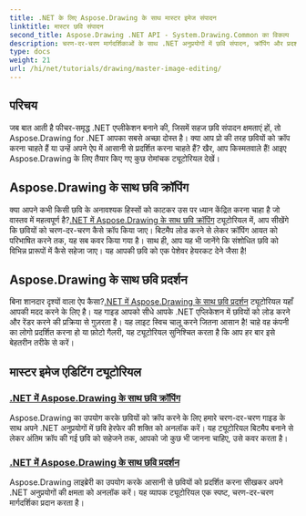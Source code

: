 ```yaml
---
title: .NET के लिए Aspose.Drawing के साथ मास्टर इमेज संपादन
linktitle: मास्टर छवि संपादन
second_title: Aspose.Drawing .NET API - System.Drawing.Common का विकल्प
description: चरण-दर-चरण मार्गदर्शिकाओं के साथ .NET अनुप्रयोगों में छवि संपादन, क्रॉपिंग और प्रदर्शन में महारत हासिल करने के लिए .NET के लिए Aspose.Drawing ट्यूटोरियल का अन्वेषण करें।
type: docs
weight: 21
url: /hi/net/tutorials/drawing/master-image-editing/
---
```

## परिचय

जब बात आती है फीचर-समृद्ध .NET एप्लीकेशन बनाने की, जिसमें सहज छवि संपादन क्षमताएं हों, तो Aspose.Drawing for .NET आपका सबसे अच्छा दोस्त है। क्या आप प्रो की तरह छवियों को क्रॉप करना चाहते हैं या उन्हें अपने ऐप में आसानी से प्रदर्शित करना चाहते हैं? खैर, आप किस्मतवाले हैं! आइए Aspose.Drawing के लिए तैयार किए गए कुछ रोमांचक ट्यूटोरियल देखें।

## Aspose.Drawing के साथ छवि क्रॉपिंग  
 क्या आपने कभी किसी छवि के अनावश्यक हिस्सों को काटकर उस पर ध्यान केंद्रित करना चाहा है जो वास्तव में महत्वपूर्ण है?[.NET में Aspose.Drawing के साथ छवि क्रॉपिंग](./image-cropping/) ट्यूटोरियल में, आप सीखेंगे कि छवियों को चरण-दर-चरण कैसे क्रॉप किया जाए। बिटमैप लोड करने से लेकर क्रॉपिंग आयत को परिभाषित करने तक, यह सब कवर किया गया है। साथ ही, आप यह भी जानेंगे कि संशोधित छवि को विभिन्न प्रारूपों में कैसे सहेजा जाए। यह आपकी छवि को एक पेशेवर हेयरकट देने जैसा है!  

## Aspose.Drawing के साथ छवि प्रदर्शन  
 बिना शानदार दृश्यों वाला ऐप कैसा?[.NET में Aspose.Drawing के साथ छवि प्रदर्शन](./image-display/) ट्यूटोरियल यहाँ आपकी मदद करने के लिए है। यह गाइड आपको सीधे आपके .NET एप्लिकेशन में छवियों को लोड करने और रेंडर करने की प्रक्रिया से गुज़रता है। यह लाइट स्विच चालू करने जितना आसान है! चाहे वह कंपनी का लोगो प्रदर्शित करना हो या फ़ोटो गैलरी, यह ट्यूटोरियल सुनिश्चित करता है कि आप हर बार इसे बेहतरीन तरीके से करें।
  
## मास्टर इमेज एडिटिंग ट्यूटोरियल
### [.NET में Aspose.Drawing के साथ छवि क्रॉपिंग](./image-cropping/)
Aspose.Drawing का उपयोग करके छवियों को क्रॉप करने के लिए हमारे चरण-दर-चरण गाइड के साथ अपने .NET अनुप्रयोगों में छवि हेरफेर की शक्ति को अनलॉक करें। यह ट्यूटोरियल बिटमैप बनाने से लेकर अंतिम क्रॉप की गई छवि को सहेजने तक, आपको जो कुछ भी जानना चाहिए, उसे कवर करता है।
### [.NET में Aspose.Drawing के साथ छवि प्रदर्शन](./image-display/)
Aspose.Drawing लाइब्रेरी का उपयोग करके आसानी से छवियों को प्रदर्शित करना सीखकर अपने .NET अनुप्रयोगों की क्षमता को अनलॉक करें। यह व्यापक ट्यूटोरियल एक स्पष्ट, चरण-दर-चरण मार्गदर्शिका प्रदान करता है।